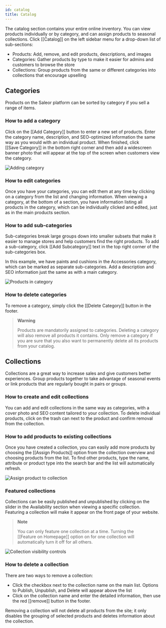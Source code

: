 ```yaml
---
id: catalog
title: Catalog
---
```


The catalog section contains your entire online inventory. You can view products individually or by category, and can assign products to seasonal collections. Click [[Catalog]] on the left sidebar menu for a drop-down list of sub-sections:

- Products: Add, remove, and edit products, descriptions, and images
- Categories: Gather products by type to make it easier for admins and customers to browse the store
- Collections: Group products from the same or different categories into collections that encourage upselling 


## Categories

Products on the Saleor platform can be sorted by category if you sell a range of items.


### How to add a category

Click on the [[Add&nbsp;Category]] button to enter a new set of products. Enter the category name, description, and SEO-optimized information the same way as you would with an individual product. When finished, click [[Save&nbsp;Category]] in the bottom right corner and then add a widescreen banner photo that will appear at the top of the screen when customers view the category.

![Adding category](assets/dashboard-catalog/15.jpg)


### How to edit categories

Once you have your categories, you can edit them at any time by clicking on a category from the list and changing information. When viewing a category, at the bottom of a section, you have information listing all products in the category, which can be individually clicked and edited, just as in the main products section. 


### How to add sub-categories

Sub-categories break large groups down into smaller subsets that make it easier to manage stores and help customers find the right products. To add a sub-category, click [[Add&nbsp;Subcategory]] text in the top right corner of the sub-categories box.

In this example, we have paints and cushions in the Accessories category, which can be marked as separate sub-categories. Add a description and SEO information just the same as with a main category.

![Products in category](assets/dashboard-catalog/16.jpg)


### How to delete categories

To remove a category, simply click the [[Delete&nbsp;Category]] button in the footer. 

> **Warning** 
>
> Products are mandatorily assigned to categories. Deleting a category will also remove all products it contains. Only remove a category if you are sure that you also want to permanently delete all its products from your catalog.


## Collections

Collections are a great way to increase sales and give customers better experiences. Group products together to take advantage of seasonal events or link products that are regularly bought in pairs or groups. 


### How to create and edit collections

You can add and edit collections in the same way as categories, with a cover photo and SEO content tailored to your collection. To delete individual products, click on the trash can next to the product and confirm removal from the collection.


### How to add products to existing collections

Once you have created a collection, you can easily add more products by choosing the [[Assign&nbsp;Products]] option from the collection overview and choosing products from the list. To find other products, type the name, attribute or product type into the search bar and the list will automatically refresh.

![Assign product to collection](assets/dashboard-catalog/17.jpg)


### Featured collections

Collections can be easily published and unpublished by clicking on the slider in the Availability section when viewing a specific collection. Featuring a collection will make it appear on the front page of your website.

> **Note**
>
>You can only feature one collection at a time. Turning the [[Feature&nbsp;on&nbsp;Homepage]] option on for one collection will automatically turn it off for all others.

![Collection visibility controls](assets/dashboard-catalog/18.jpg)


### How to delete a collection

There are two ways to remove a collection:

- Click the checkbox next to the collection name on the main list. Options to Publish, Unpublish, and Delete will appear above the list
- Click on the collection name and enter the detailed information, then use the red [[remove]] button in the footer.

Removing a collection will not delete all products from the site; it only disables the grouping of selected products and deletes information about the collection.
